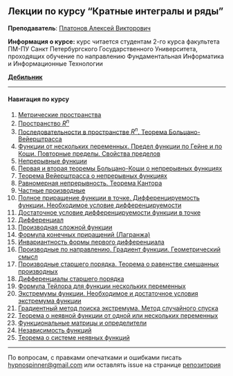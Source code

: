 ## Лекции по курсу “Кратные интегралы и ряды”

**Преподаватель**: [Платонов Алексей Викторович](http://apmath.spbu.ru/ru/staff/platonov/index.html)

**Информация о курсе:** курс читается студентам 2-го курса факультета ПМ-ПУ Санкт Петербургского Государственного Университета, проходящих обучение по направлению Фундаментальная Информатика и Информационные Технологии

[**Дебильник**](https://hypnospinner.github.io/calculus-pages/min)

---

#### Навигация по курсу

1. [Метрические пространства](https://hypnospinner.github.io/calculus-pages/1)
1. [Пространство $R^n$](https://hypnospinner.github.io/calculus-pages/2)
1. [Последовательности в пространстве $R^n$. Теорема Больцано-Вейерштрасса](https://hypnospinner.github.io/calculus-pages/3)
1. [Функции от нескольких переменных. Предел функции по Гейне и по Коши. Повторные пределы.
   Свойства пределов](https://hypnospinner.github.io/calculus-pages/4)
1. [Непрерывные функции](https://hypnospinner.github.io/calculus-pages/5)
1. [Первая и вторая теоремы Больцано-Коши о непрерывных функциях](https://hypnospinner.github.io/calculus-pages/6)
1. [Теорема Вейерштрасса о непрерывных функциях](https://hypnospinner.github.io/calculus-pages/7)
1. [Равномерная непрерывность. Теорема Кантора](https://hypnospinner.github.io/calculus-pages/8)
1. [Частные производные](https://hypnospinner.github.io/calculus-pages/9)
1. [Полное приращение функции в точке. Дифференцируемость функции. Необходимое условие дифференцируемости](https://hypnospinner.github.io/calculus-pages/10)
1. [Достаточное условие дифференцируемости функции в точке](https://hypnospinner.github.io/calculus-pages/11)
1. [Дифференциал](https://hypnospinner.github.io/calculus-pages/12)
1. [Производная сложной функции](https://hypnospinner.github.io/calculus-pages/13)
1. [Формула конечных приращений (Лагранжа)](https://hypnospinner.github.io/calculus-pages/14)
1. [Инвариантность формы первого дифференциала](https://hypnospinner.github.io/calculus-pages/15)
1. [Производные по направлению. Градиент функции. Геометрический смысл](https://hypnospinner.github.io/calculus-pages/16)
1. [Производные старшего порядка. Теорема о равенстве смешанных производных](https://hypnospinner.github.io/calculus-pages/17)
1. [Дифференциалы старшего порядка](https://hypnospinner.github.io/calculus-pages/18)
1. [Формула Тейлора для функции нескольких переменных](https://hypnospinner.github.io/calculus-pages/19)
1. [Экстремумы функции. Необходимое и достаточное условия экстремума функции](https://hypnospinner.github.io/calculus-pages/20)
1. [Градиентный метод поиска экстремума. Метод случайного спуска](https://hypnospinner.github.io/calculus-pages/21)
1. [Теорема о неявной функции от одной или нескольких переменных](https://hypnospinner.github.io/calculus-pages/22)
2. [Функциональные матрицы и определители](https://hypnospinner.github.io/calculus-pages/23)
3. [Независимость функций](https://hypnospinner.github.io/calculus-pages/24)
4. [Теорема о системе неявных функций](https://hypnospinner.github.io/calculus-pages/25)

---

По вопросам, с правками опечатками и ошибками писать hypnospinner@gmail.com или оставлять issue на странице [репозитория](https://github.com/hypnospinner/calculus-pages)
